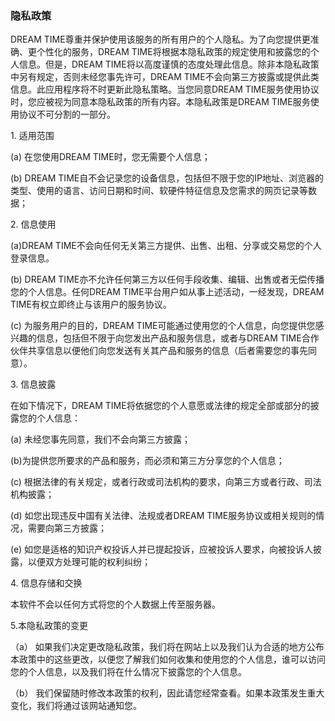 ### 隐私政策
DREAM TIME尊重并保护使用该服务的所有用户的个人隐私。为了向您提供更准确、更个性化的服务，DREAM TIME将根据本隐私政策的规定使用和披露您的个人信息。但是，DREAM TIME将以高度谨慎的态度处理此信息。除非本隐私政策中另有规定，否则未经您事先许可，DREAM TIME不会向第三方披露或提供此类信息。此应用程序将不时更新此隐私策略。当您同意DREAM TIME服务使用协议时，您应被视为同意本隐私政策的所有内容。本隐私政策是DREAM TIME服务使用协议不可分割的一部分。

1. 适用范围

(a) 在您使用DREAM TIME时，您无需要个人信息；

(b) DREAM TIME自不会记录您的设备信息，包括但不限于您的IP地址、浏览器的类型、使用的语言、访问日期和时间、软硬件特征信息及您需求的网页记录等数据；

2. 信息使用

(a)DREAM TIME不会向任何无关第三方提供、出售、出租、分享或交易您的个人登录信息。 

(b) DREAM TIME亦不允许任何第三方以任何手段收集、编辑、出售或者无偿传播您的个人信息。任何DREAM TIME平台用户如从事上述活动，一经发现，DREAM TIME有权立即终止与该用户的服务协议。

(c) 为服务用户的目的，DREAM TIME可能通过使用您的个人信息，向您提供您感兴趣的信息，包括但不限于向您发出产品和服务信息，或者与DREAM TIME合作伙伴共享信息以便他们向您发送有关其产品和服务的信息（后者需要您的事先同意）。

3. 信息披露

在如下情况下，DREAM TIME将依据您的个人意愿或法律的规定全部或部分的披露您的个人信息：

(a) 未经您事先同意，我们不会向第三方披露；

(b)为提供您所要求的产品和服务，而必须和第三方分享您的个人信息；

(c) 根据法律的有关规定，或者行政或司法机构的要求，向第三方或者行政、司法机构披露；

(d) 如您出现违反中国有关法律、法规或者DREAM TIME服务协议或相关规则的情况，需要向第三方披露；

(e) 如您是适格的知识产权投诉人并已提起投诉，应被投诉人要求，向被投诉人披露，以便双方处理可能的权利纠纷；

4. 信息存储和交换

本软件不会以任何方式将您的个人数据上传至服务器。

5.本隐私政策的变更

（a） 如果我们决定更改隐私政策，我们将在网站上以及我们认为合适的地方公布本政策中的这些更改，以便您了解我们如何收集和使用您的个人信息，谁可以访问您的个人信息，以及我们将在什么情况下披露您的个人信息。

（b） 我们保留随时修改本政策的权利，因此请您经常查看。如果本政策发生重大变化，我们将通过该网站通知您。